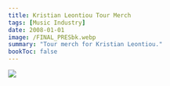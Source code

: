 ```yaml
---
title: Kristian Leontiou Tour Merch
tags: [Music Industry]
date: 2008-01-01
image: /FINAL_PRESbk.webp
summary: "Tour merch for Kristian Leontiou."
bookToc: false
---
```


![](/FINALFRONT_50.webp)